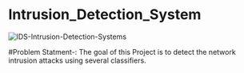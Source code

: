 # Intrusion_Detection_System
![IDS-Intrusion-Detection-Systems](https://user-images.githubusercontent.com/76062093/103803750-00d19e80-5077-11eb-8c2a-abb326f61392.jpg)

#Problem Statment-: The goal of this Project is to detect the network intrusion attacks using several classifiers.
